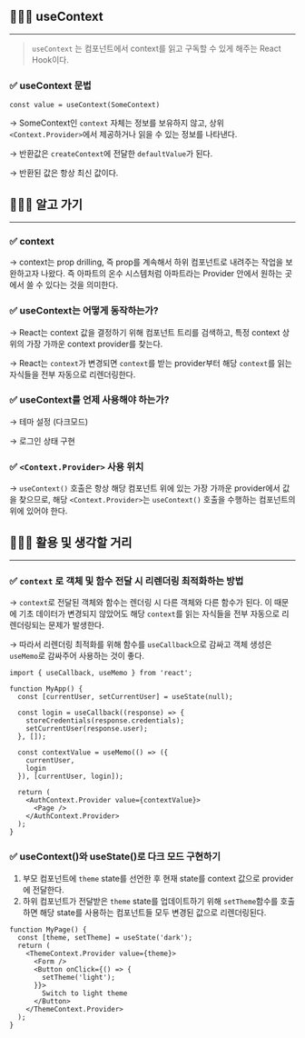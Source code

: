 ## 🧑🏻‍💻 useContext

---

> `useContext` 는 컴포넌트에서 context를 읽고 구독할 수 있게 해주는 React Hook이다.

### ✅ useContext 문법

```tsx
const value = useContext(SomeContext)
```

→ SomeContext인 `context` 자체는 정보를 보유하지 않고, 상위 `<Context.Provider>`에서 제공하거나 읽을 수 있는 정보를 나타낸다.

→ 반환값은 `createContext`에 전달한 `defaultValue`가 된다.

→ 반환된 값은 항상 최신 값이다.

## 🧑🏻‍💻 알고 가기

---

### ✅ context

→ context는 prop drilling, 즉 prop를 계속해서 하위 컴포넌트로 내려주는 작업을 보완하고자 나왔다. 즉 아파트의 온수 시스템처럼 아파트라는 Provider 안에서 원하는 곳에서 쓸 수 있다는 것을 의미한다.

### ✅ useContext는 어떻게 동작하는가?

→ React는 context 값을 결정하기 위해 컴포넌트 트리를 검색하고, 특정 context 상위의 가장 가까운 context provider를  찾는다.

→ React는 `context`가 변경되면 `context`를 받는 provider부터 해당 `context`를 읽는 자식들을 전부 자동으로 리렌더링한다.

### ✅ useContext를 언제 사용해야 하는가?

→ 테마 설정 (다크모드)

→ 로그인 상태 구현

### ✅ `<Context.Provider>` 사용 위치

→ `useContext()` 호출은 항상 해당 컴포넌트 위에 있는 가장 가까운 provider에서 값을 찾으므로, 해당 `<Context.Provider>`는 `useContext()` 호출을 수행하는 컴포넌트의 위에 있어야 한다.

## 🧑🏻‍💻 활용 및 생각할 거리

---

### ✅ `context` 로 객체 및 함수 전달 시 리렌더링 최적화하는 방법

→ `context`로 전달된 객체와 함수는 렌더링 시 다른 객체와 다른 함수가 된다. 이 때문에 기초 데이터가 변경되지 않았어도 해당 `context`를 읽는 자식들을 전부 자동으로 리렌더링되는 문제가 발생한다. 

→ 따라서 리렌더링 최적화를 위해 함수를 `useCallback`으로 감싸고 객체 생성은 `useMemo`로 감싸주어 사용하는 것이 좋다.

```tsx
import { useCallback, useMemo } from 'react';

function MyApp() {
  const [currentUser, setCurrentUser] = useState(null);

  const login = useCallback((response) => {
    storeCredentials(response.credentials);
    setCurrentUser(response.user);
  }, []);

  const contextValue = useMemo(() => ({
    currentUser,
    login
  }), [currentUser, login]);

  return (
    <AuthContext.Provider value={contextValue}>
      <Page />
    </AuthContext.Provider>
  );
}
```

### ✅ useContext()와 useState()로 다크 모드 구현하기

1. 부모 컴포넌트에 `theme` state를 선언한 후 현재 state를 context 값으로 provider에 전달한다.
2. 하위 컴포넌트가 전달받은 `theme` state를 업데이트하기 위해 `setTheme`함수를 호출하면 해당 state를 사용하는 컴포넌트들 모두 변경된 값으로 리렌더링된다.

```tsx
function MyPage() {
  const [theme, setTheme] = useState('dark');
  return (
    <ThemeContext.Provider value={theme}>
      <Form />
      <Button onClick={() => {
        setTheme('light');
      }}>
        Switch to light theme
      </Button>
    </ThemeContext.Provider>
  );
}
```